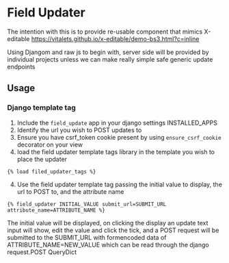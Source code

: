 # Field Updater

The intention with this is to provide re-usable component that mimics X-editable
https://vitalets.github.io/x-editable/demo-bs3.html?c=inline

Using Djangom and raw js to begin with, server side will be provided by individual projects unless we can make really simple safe generic update endpoints

## Usage

### Django template tag
1. Include the `field_update` app in your django settings INSTALLED_APPS
2. Identify the url you wish to POST updates to
4. Ensure you have csrf_token cookie present by using `ensure_csrf_cookie` decorator on your view
3. load the field updater template tags library in the template you wish to place the updater 

`{% load filed_updater_tags %}`

4. Use the field updater template tag passing the initial value to display, the url to POST to, and the attribute name

`{% field_updater INITIAL_VALUE submit_url=SUBMIT_URL attribute_name=ATTRIBUTE_NAME %}`

The initial value will be displayed, on clicking the display an update text input will show, edit the value and click the tick, and a POST request will be submitted to the SUBMIT_URL with formencoded data of ATTRIBUTE_NAME=NEW_VALUE which can be read through the django request.POST QueryDict 
